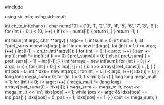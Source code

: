 #include <iostream>

using std::cin;
using std::cout;

int ch_to_int(char x) {
  char nums[10] = {'0', '1', '2', '3', '4', '5', '6', '7', '8', '9'};
  for (int i = 0; i < 10; i++) {
    if (x == nums[i]) {
      return i;
    }
  }
  return -1;
}

int main(int argc, char **argv) {
  argc-= 1;
  int sum = 0;
  int mult = 1;
  int *pref_sums = new int[argc];
  int *inp = new int[argc];
  for (int i = 1; i <= argc; i++) {
    inp[i-1] = ch_to_int(*argv[i]);
  }
  for (int i = 0; i < argc; i++) {
    sum += inp[i];
    mult *= inp[i];
    if (i == 0) {
      pref_sums[i] = 0;
    } else {
      pref_sums[i] = pref_sums[i - 1] + inp[i-1];
    }
  }
  int *arrays = new int[sum];
  for (int i = 0; i < argc; i++) {
    for (int j = 0; j < inp[i]; j++) {
      cin >> arrays[pref_sums[i] + j];
    }
  }
  int pos = 0;
  int *idxs = new int[argc];
  for(int i = 0; i < argc; i++){
    idxs[i] = 0;
  }
  long long mega_sum = 0;
  for (int t = 0; t < mult; t++) {
    long long mega_mult = 1;
    for (int i = 0; i < argc; i++) {
      mega_mult *= (long long) arrays[pref_sums[i] + idxs[i]];
    }
    mega_sum += mega_mult;
    cout << mega_mult << '\n';
    idxs[pos] += 1;
    while (pos <= argc && idxs[pos] == inp[pos]) {
      idxs[pos] = 0;
      pos += 1;
      idxs[pos] += 1;
    }
  }
  cout << mega_sum;
}
